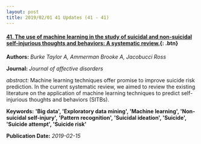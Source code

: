 ```yaml
---
layout: post
title: 2019/02/01 41 Updates (41 - 41)
---
```

#### [41. The use of machine learning in the study of suicidal and non-suicidal self-injurious thoughts and behaviors: A systematic review.](https://linkinghub.elsevier.com/retrieve/pii/S0165-0327(18)31750-6){: .btn}
**Authors:** *Burke Taylor A, Ammerman Brooke A, Jacobucci Ross*

**Journal:** *Journal of affective disorders*

*abstract:* Machine learning techniques offer promise to improve suicide risk prediction. In the current systematic review, we aimed to review the existing literature on the application of machine learning techniques to predict self-injurious thoughts and behaviors (SITBs).

**Keywords:** **'Big data', 'Exploratory data mining', 'Machine learning', 'Non-suicidal self-injury', 'Pattern recognition', 'Suicidal ideation', 'Suicide', 'Suicide attempt', 'Suicide risk'**

**Publication Date:** *2019-02-15*

